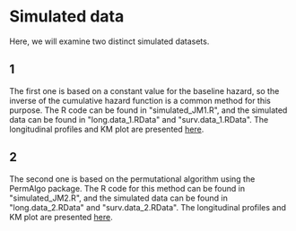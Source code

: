 
# Simulated data
Here, we will examine two distinct simulated datasets. 

## 1
The first one is based on a constant value for the baseline hazard, so the inverse of the cumulative hazard function is a common method for this purpose. The R code can be found in "simulated_JM1.R", and the simulated data can be found in "long.data_1.RData" and "surv.data_1.RData".
The longitudinal profiles and KM plot are presented [here](/Figures/sim.md). 

## 2
The second one is based on the permutational algorithm using the PermAlgo package. The R code for this method can be found in "simulated_JM2.R", and the simulated data can be found in "long.data_2.RData" and "surv.data_2.RData". 
The longitudinal profiles and KM plot are presented [here](/Figures/sim.md).
